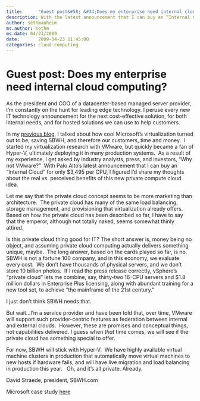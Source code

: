```yaml
---
title:      "Guest post&#58; &#34;Does my enterprise need internal cloud computing?&#34;"
description: With the latest announcement that I can buy an “Internal Cloud” for only $3,495 per CPU, I figured I’d share my thoughts about the real vs. perceived benefits of this new private compute cloud idea.
author: sethmanheim
ms.author: sethm
ms.date: 04/23/2009
date:       2009-04-23 11:45:00
categories: cloud-computing
---
```

# Guest post: Does my enterprise need internal cloud computing?

As the president and COO of a datacenter-based managed server provider, I’m constantly on the hunt for leading edge technology. I peruse every new IT technology announcement for the next cost-effective solution, for both internal needs, and for hosted solutions we can use to help customers.      

In my [previous blog](https://blogs.technet.com/virtualization/archive/2009/02/09/guest-post-virtualization-drives-250-000-in-real-savings.aspx "David Straede blog"), I talked about how cool Microsoft’s virtualization turned out to be, saving SBWH, and therefore our customers, time and money.  I started my virtualization research with VMware, but quickly became a fan of Hyper-V, ultimately deploying it in many production systems.  As a result of my experience, I get asked by industry analysts, press, and investors, “Why not VMware?”  With Palo Alto’s latest announcement that I can buy an “Internal Cloud” for only $3,495 per CPU, I figured I’d share my thoughts about the real vs. perceived benefits of this new private compute cloud idea.

Let me say that the private cloud concept seems to be more marketing than architecture.  The private cloud has many of the same load balancing, storage management, and provisioning that virtualization already offers.  Based on how the private cloud has been described so far, I have to say that the emperor, although not totally naked, seems somewhat thinly attired. 

Is this private cloud thing good for IT? The short answer is, money being no object, and assuming private cloud computing actually delivers something unique, maybe.  The long answer, based on the cards played so far, is no.  SBWH is not a fortune 100 company, and in this economy, we evaluate every cost.  We don’t have thousands of physical servers, and we don’t store 10 billion photos.  If I read the press release correctly, vSphere’s “private cloud” lets me combine, say, thirty-two 16-CPU servers and $1.8 million dollars in Enterprise Plus licensing, along with abundant training for a new tool set, to achieve “the mainframe of the 21st century.”  

I just don’t think SBWH needs that.

But wait…I’m a service provider and have been told that, over time, VMware will support such provider-centric features as federation between internal and external clouds.  However, these are promises and conceptual things, not capabilities delivered. I guess when _that_ time comes, we will see if the private cloud has something special to offer.

For now, SBWH will stick with Hyper-V.  We have highly available virtual machine clusters in production that automatically move virtual machines to new hosts if hardware fails, and will have live migration and load balancing in production this year.   Oh, and it’s all private. Already.

David Straede, president, SBWH.com

Microsoft case study [here](https://www.microsoft.com/casestudies/casestudy.aspx?casestudyid=4000002983 "MS case study on SBWH")
